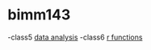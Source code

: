 # bimm143
-class5 [data analysis](https://github.com/msumar03/bimm143/blob/main/class05/Class05.pdf)
-class6 [r functions](https://github.com/msumar03/bimm143/blob/main/class06/HWClass6.pdf)
